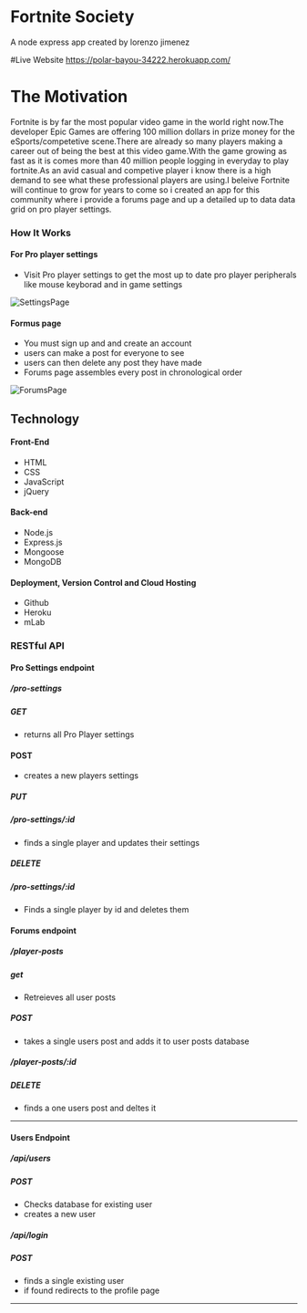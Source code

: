 # Fortnite Society

A node express app created by lorenzo jimenez

#Live Website
https://polar-bayou-34222.herokuapp.com/

# The Motivation
Fortnite is by far the most popular video game in the world right now.The developer Epic Games are offering 100 million dollars in prize money for the eSports/competetive scene.There are already so many players making a career out of being the best at this video game.With the game growing as fast as it is comes more than 40 million people logging in everyday to play fortnite.As an avid casual and competive player i know there is a high demand to see what these professional players are using.I beleive Fortnite will continue to grow for years to come so i created an app for this community where i provide a forums page and up a detailed up to data data grid on pro player settings.

### How It Works
#### For Pro player settings
+	Visit Pro player settings to get the most up to date pro player peripherals like mouse keyborad and in game settings

![SettingsPage](https://github.com/Lorejimenez1/Fortnite-Society/blob/master/Public/images/SettingsPage.png)


#### Formus page
+ You must sign up and and create an account
+ users can make a post for everyone to see
+ users can then delete any post they have made
+ Forums page assembles every post in chronological order

![ForumsPage](https://github.com/Lorejimenez1/Fortnite-Society/blob/master/Public/images/New.png)

## Technology
#### Front-End
+	HTML
+	CSS
+	JavaScript
+	jQuery

#### Back-end
+	Node.js
+	Express.js
+	Mongoose
+	MongoDB

#### Deployment, Version Control and Cloud Hosting
+	Github
+	Heroku
+	mLab

### RESTful API
#### Pro Settings endpoint
##### /pro-settings
##### GET
+	returns all Pro Player settings


#### POST
+	creates a new players settings

##### PUT
##### /pro-settings/:id
+	finds a single player and updates their settings

##### DELETE
##### /pro-settings/:id
+	Finds a single player by id and deletes them

#### Forums endpoint
##### /player-posts
##### get
+	Retreieves all user posts


##### POST
+	takes a single users post and adds it to user posts database

##### /player-posts/:id
##### DELETE
+	finds a one users post and deltes it


---

#### Users Endpoint
##### /api/users
##### POST
 +	Checks database for existing user
 +	creates a new user 

##### /api/login
##### POST
+	finds a single existing user
+ if found redirects to the profile page
---
